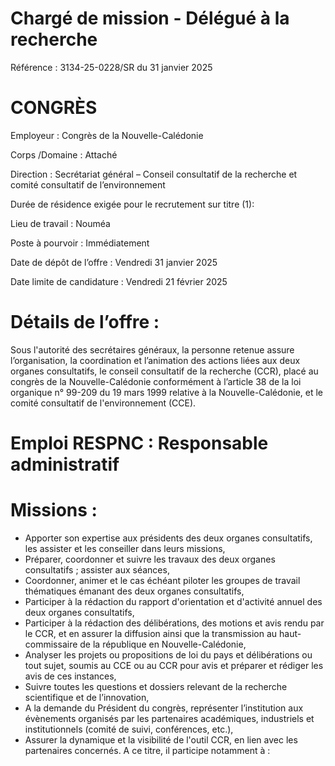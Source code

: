 # Chargé de mission - Délégué à la recherche

Référence : 3134-25-0228/SR du 31 janvier 2025

# CONGRÈS

Employeur : Congrès de la Nouvelle-Calédonie

Corps /Domaine : Attaché

Direction : Secrétariat général – Conseil consultatif de la recherche et comité consultatif de l’environnement

Durée de résidence exigée pour le recrutement sur titre (1):

Lieu de travail : Nouméa

Poste à pourvoir : Immédiatement

Date de dépôt de l’offre : Vendredi 31 janvier 2025

Date limite de candidature : Vendredi 21 février 2025

# Détails de l’offre :

Sous l'autorité des secrétaires généraux, la personne retenue assure l’organisation, la coordination et l’animation des actions liées aux deux organes consultatifs, le conseil consultatif de la recherche (CCR), placé au congrès de la Nouvelle-Calédonie conformément à l’article 38 de la loi organique n° 99-209 du 19 mars 1999 relative à la Nouvelle-Calédonie, et le comité consultatif de l'environnement (CCE).

# Emploi RESPNC : Responsable administratif

# Missions :

- Apporter son expertise aux présidents des deux organes consultatifs, les assister et les conseiller dans leurs missions,
- Préparer, coordonner et suivre les travaux des deux organes consultatifs ; assister aux séances,
- Coordonner, animer et le cas échéant piloter les groupes de travail thématiques émanant des deux organes consultatifs,
- Participer à la rédaction du rapport d'orientation et d'activité annuel des deux organes consultatifs,
- Participer à la rédaction des délibérations, des motions et avis rendu par le CCR, et en assurer la diffusion ainsi que la transmission au haut-commissaire de la république en Nouvelle-Calédonie,
- Analyser les projets ou propositions de loi du pays et délibérations ou tout sujet, soumis au CCE ou au CCR pour avis et préparer et rédiger les avis de ces instances,
- Suivre toutes les questions et dossiers relevant de la recherche scientifique et de l’innovation,
- A la demande du Président du congrès, représenter l’institution aux évènements organisés par les partenaires académiques, industriels et institutionnels (comité de suivi, conférences, etc.),
- Assurer la dynamique et la visibilité de l'outil CCR, en lien avec les partenaires concernés. A ce titre, il participe notamment à :
